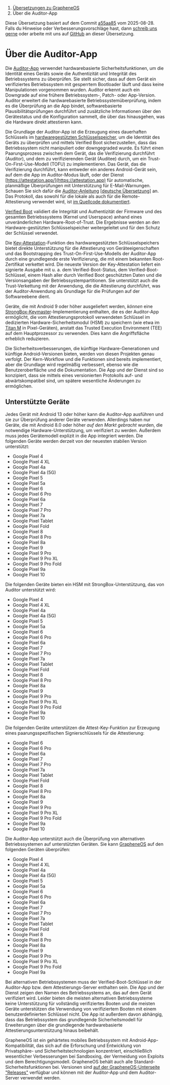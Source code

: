<nav aria-label="breadcrumb">
	<ol class="breadcrumb">
		<li class="breadcrumb-item"><a href="grapheneos-preface.html">Übersetzungen zu GrapheneOS</a></li>
		<li class="breadcrumb-item active" aria-current="page">Über die Auditor-App</li>
	</ol>
</nav>

<div class="alert alert-primary">
	Diese Übersetzung basiert auf dem Commit <a href="https://github.com/GrapheneOS/AttestationServer/blob/a55aa8571a4109af31228a5e9c58ecbc2172b292/static/about.html">a55aa85</a> vom 2025-08-28. Falls du Hinweise oder Verbesserungsvorschläge hast, dann <a href="contact.html">schreib uns gerne</a> oder arbeite mit uns auf <a href="https://github.com/dys2p/websites/blob/main/dys2p.com/grapheneos-attestation-about/de.md">GitHub</a> an dieser Übersetzung.
</div>

<!--
Copyright © 2018-2025 GrapheneOS

Permission is hereby granted, free of charge, to any person obtaining a copy
of this software and associated documentation files (the "Software"), to deal
in the Software without restriction, including without limitation the rights
to use, copy, modify, merge, publish, distribute, sublicense, and/or sell
copies of the Software, and to permit persons to whom the Software is
furnished to do so, subject to the following conditions:

The above copyright notice and this permission notice shall be included in
all copies or substantial portions of the Software.

THE SOFTWARE IS PROVIDED "AS IS", WITHOUT WARRANTY OF ANY KIND, EXPRESS OR
IMPLIED, INCLUDING BUT NOT LIMITED TO THE WARRANTIES OF MERCHANTABILITY,
FITNESS FOR A PARTICULAR PURPOSE AND NONINFRINGEMENT. IN NO EVENT SHALL THE
AUTHORS OR COPYRIGHT HOLDERS BE LIABLE FOR ANY CLAIM, DAMAGES OR OTHER
LIABILITY, WHETHER IN AN ACTION OF CONTRACT, TORT OR OTHERWISE, ARISING FROM,
OUT OF OR IN CONNECTION WITH THE SOFTWARE OR THE USE OR OTHER DEALINGS IN
THE SOFTWARE.

https://attestation.app/LICENSE.txt
-->

<h1 id="about">Über die Auditor-App</h1>

Die [Auditor-App](https://play.google.com/store/apps/details?id=app.attestation.auditor.play) verwendet hardwarebasierte Sicherheitsfunktionen, um die Identität eines Geräts sowie die Authentizität und Integrität des Betriebssystems zu überprüfen. Sie stellt sicher, dass auf dem Gerät ein verifiziertes Betriebssystem mit gesperrtem Bootloader läuft und dass keine Manipulationen vorgenommen wurden. Auditor erkennt auch ein Downgrade auf eine frühere Betriebssystem-, Patch- oder App-Version. Auditor erweitert die hardwarebasierte Betriebssystemüberprüfung, indem es die Überprüfung an die App bindet, softwarebasierte Plausibilitätsprüfungen durchführt und zusätzliche Informationen über den Gerätestatus und die Konfiguration sammelt, die über das hinausgehen, was die Hardware direkt attestieren kann.

Die Grundlage der Auditor-App ist die Erzeugung eines dauerhaften Schlüssels im [hardwaregestützten Schlüsselspeicher](https://source.android.com/security/keystore/), um die Identität des Geräts zu überprüfen und mittels Verified Boot sicherzustellen, dass das Betriebssystem nicht manipuliert oder downgegraded wurde. Es führt einen Paarungsprozess zwischen dem Gerät, das die Verifizierung durchführt (Auditor), und dem zu verifizierenden Gerät (Auditee) durch, um ein Trust-On-First-Use-Modell (TOFU) zu implementieren. Das Gerät, das die Verifizierung durchführt, kann entweder ein anderes Android-Gerät sein, auf dem die App im Auditor-Modus läuft, oder der Dienst [https://attestation.app/](https://attestation.app) für automatische, planmäßige Überprüfungen mit Unterstützung für E-Mail-Warnungen. Schauen Sie sich dafür die [Auditor-Anleitung](https://attestation.app/tutorial) [[deutsche Übersetzung](grapheneos-attestation-tutorial.html)]  an. Das Protokoll, das sowohl für die lokale als auch für die Remote-Attestierung verwendet wird, ist [im Quellcode dokumentiert](https://github.com/GrapheneOS/Auditor/blob/80/app/src/main/java/app/attestation/auditor/AttestationProtocol.java#L120-L193).

[Verified Boot](https://source.android.com/security/verifiedboot/) validiert die Integrität und Authentizität der Firmware und des gesamten Betriebssystems (Kernel und Userspace) anhand eines unveränderlichen Hardware-Root-of-Trust. Die Ergebnisse werden an den Hardware-gestützten Schlüsselspeicher weitergeleitet und für den Schutz der Schlüssel verwendet.

Die [Key-Attestation](https://source.android.com/security/keystore/attestation)-Funktion des hardwaregestützten Schlüsselspeichers bietet direkte Unterstützung für die Attestierung von Geräteeigenschaften und das Bootstrapping des Trust-On-First-Use-Modells der Auditor-App durch eine grundlegende erste Verifizierung, die mit einem bekannten Root-Zertifikat verkettet wird. Die neueste Version der Key-Attestation liefert ein signierte Ausgabe mit u. a. dem Verified-Boot-Status, dem Verified-Boot-Schlüssel, einem Hash aller durch Verified Boot geschützten Daten und die Versionsangaben der Betriebssystempartitionen. Sie unterstützt auch die Trust-Verkettung mit der Anwendung, die die Attestierung durchführt, was der Auditor-Anwendung als Grundlage für die Prüfungen auf der Softwareebene dient.

Geräte, die mit Android 9 oder höher ausgeliefert werden, _können_ eine [StrongBox-Keymaster](https://developer.android.com/training/articles/keystore#HardwareSecurityModule)-Implementierung enthalten, die es der Auditor-App ermöglicht, die vom Attestierungsprotokoll verwendeten Schlüssel im dedizierten Hardware-Sicherheitsmodul (HSM) zu speichern (wie etwa im [Titan M](https://android-developers.googleblog.com/2018/10/building-titan-better-security-through.html) in Pixel-Geräten), anstatt das Trusted Execution Environment (TEE) auf dem Hauptprozessor zu verwenden. Dies kann die Angriffsfläche erheblich reduzieren.

Die Sicherheitsverbesserungen, die künftige Hardware-Generationen und künftige Android-Versionen bieten, werden von diesen Projekten genau verfolgt. Der Kern-Workflow und die Funktionen sind bereits implementiert, aber die Grundlage wird regelmäßig verbessert, ebenso wie die Benutzeroberfläche und die Dokumentation. Die App und der Dienst sind so konzipiert, dass sie mittels eines versionierten Protokolls auf- und abwärtskompatibel sind, um spätere wesentliche Änderungen zu ermöglichen.

<h2 id="device-support">Unterstützte Geräte</h2>

Jedes Gerät mit Android 13 oder höher kann die Auditor-App ausführen und sie zur Überprüfung anderer Geräte verwenden. Allerdings haben nur Geräte, die mit Android 8.0 oder höher _auf den Markt gebracht_ wurden, die notwendige Hardware-Unterstützung, um verifiziert zu werden. Außerdem muss jedes Gerätemodell explizit in die App integriert werden. Die folgenden Geräte werden derzeit von der neuesten stabilen Version unterstützt:

* Google Pixel 4
* Google Pixel 4 XL
* Google Pixel 4a
* Google Pixel 4a (5G)
* Google Pixel 5
* Google Pixel 5a
* Google Pixel 6
* Google Pixel 6 Pro
* Google Pixel 6a
* Google Pixel 7
* Google Pixel 7 Pro
* Google Pixel 7a
* Google Pixel Tablet
* Google Pixel Fold
* Google Pixel 8
* Google Pixel 8 Pro
* Google Pixel 8a
* Google Pixel 9
* Google Pixel 9 Pro
* Google Pixel 9 Pro XL
* Google Pixel 9 Pro Fold
* Google Pixel 9a
* Google Pixel 10

Die folgenden Geräte bieten ein HSM mit StrongBox-Unterstützung, das von Auditor unterstützt wird:

* Google Pixel 4
* Google Pixel 4 XL
* Google Pixel 4a
* Google Pixel 4a (5G)
* Google Pixel 5
* Google Pixel 5a
* Google Pixel 6
* Google Pixel 6 Pro
* Google Pixel 6a
* Google Pixel 7
* Google Pixel 7 Pro
* Google Pixel 7a
* Google Pixel Tablet
* Google Pixel Fold
* Google Pixel 8
* Google Pixel 8 Pro
* Google Pixel 8a
* Google Pixel 9
* Google Pixel 9 Pro
* Google Pixel 9 Pro XL
* Google Pixel 9 Pro Fold
* Google Pixel 9a
* Google Pixel 10

Die folgenden Geräte unterstützen die Attest-Key-Funktion zur Erzeugung eines paarungsspezifischen Signierschlüssels für die Attestierung:

* Google Pixel 6
* Google Pixel 6 Pro
* Google Pixel 6a
* Google Pixel 7
* Google Pixel 7 Pro
* Google Pixel 7a
* Google Pixel Tablet
* Google Pixel Fold
* Google Pixel 8
* Google Pixel 8 Pro
* Google Pixel 8a
* Google Pixel 9
* Google Pixel 9 Pro
* Google Pixel 9 Pro XL
* Google Pixel 9 Pro Fold
* Google Pixel 9a
* Google Pixel 10

Die Auditor-App unterstützt auch die Überprüfung von alternativen Betriebssystemen auf unterstützten Geräten. Sie kann [GrapheneOS](https://grapheneos.org/) auf den folgenden Geräten überprüfen:

* Google Pixel 4
* Google Pixel 4 XL
* Google Pixel 4a
* Google Pixel 4a (5G)
* Google Pixel 5
* Google Pixel 5a
* Google Pixel 6
* Google Pixel 6 Pro
* Google Pixel 6a
* Google Pixel 7
* Google Pixel 7 Pro
* Google Pixel 7a
* Google Pixel Tablet
* Google Pixel Fold
* Google Pixel 8
* Google Pixel 8 Pro
* Google Pixel 8a
* Google Pixel 9
* Google Pixel 9 Pro
* Google Pixel 9 Pro XL
* Google Pixel 9 Pro Fold
* Google Pixel 9a

Bei alternativen Betriebssystemen muss der Verified-Boot-Schlüssel in der Auditor-App bzw. dem Attestierungs-Server enthalten sein. Die App und der Dienst zeigen den Namen des Betriebssystems an, das auf dem Gerät verifiziert wird. Leider bieten die meisten alternativen Betriebssysteme keine Unterstützung für vollständig verifiziertes Booten und die meisten Geräte unterstützen die Verwendung von verifiziertem Booten mit einem benutzerdefinierten Schlüssel nicht. Die App ist außerdem davon abhängig, dass das Betriebssystem das grundlegende Sicherheitsmodell für Erweiterungen über die grundlegende hardwarebasierte Attestierungsunterstützung hinaus beibehält.

GrapheneOS ist ein gehärtetes mobiles Betriebssystem mit Android-App-Kompatibilität, das sich auf die Erforschung und Entwicklung von Privatsphäre- und Sicherheitstechnologien konzentriert, einschließlich wesentlicher Verbesserungen bei Sandboxing, der Vermeidung von Exploits und dem Berechtigungsmodell. GrapheneOS behält auch alle Standard-Sicherheitsfunktionen bei. Versionen sind [auf der GrapheneOS-Unterseite "Releases"](https://grapheneos.org/releases) verfügbar und können mit der Auditor-App und dem Auditor-Server verwendet werden.
